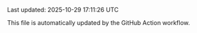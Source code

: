 Last updated: 2025-10-29 17:11:26 UTC

This file is automatically updated by the GitHub Action workflow.
